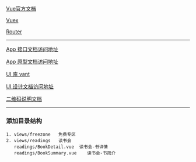 
[Vue官方文档](https://cn.vuejs.org/v2/guide/instance.html)

[Vuex](https://vuex.vuejs.org/zh/)

[Router](https://router.vuejs.org/zh/)

___

[App 接口文档访问地址](https://xcx.test.shbaoyuantech.com:30000/swagger-ui.html)

[App 原型文档访问地址](http://192.168.1.176:8080/prototype/app)

[UI 库 vant](https://youzan.github.io/vant/#/zh-CN/intro)

[UI 设计文档访问地址](...)


[二维码说明文档](https://gerardreches.github.io/vue-qrcode-component/)


___





### 添加目录结构

    1. views/freezone   免费专区
    2. views/readings   读书会
       readings/BookDetail.vue  读书会-书详情
       readings/BookSummary.vue    读书会-书简介
